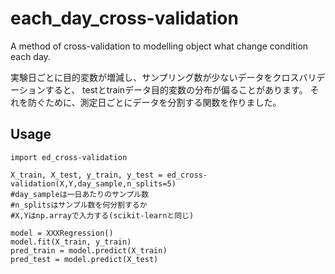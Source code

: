 # each_day_cross-validation
A method of cross-validation to modelling object what change condition each day.

実験日ごとに目的変数が増減し、サンプリング数が少ないデータをクロスバリデーションすると、
testとtrainデータ目的変数の分布が偏ることがあります。
それを防ぐために、測定日ごとにデータを分割する関数を作りました。

## Usage
```
import ed_cross-validation

X_train, X_test, y_train, y_test = ed_cross-validation(X,Y,day_sample,n_splits=5)
#day_sampleは一日あたりのサンプル数
#n_splitsはサンプル数を何分割するか
#X,Yはnp.arrayで入力する(scikit-learnと同じ)

model = XXXRegression()
model.fit(X_train, y_train)
pred_train = model.predict(X_train)
pred_test = model.predict(X_test)

```
